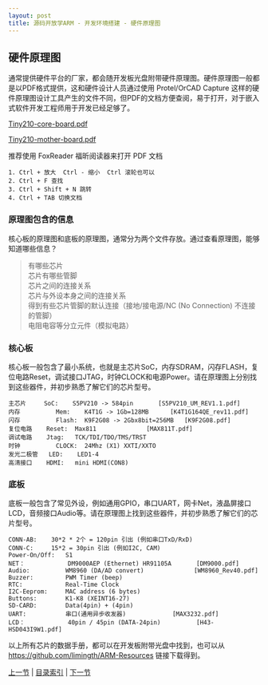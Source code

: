 ```yaml
---
layout: post
title: 源码开放学ARM - 开发环境搭建 - 硬件原理图
---
```


##  硬件原理图

通常提供硬件平台的厂家，都会随开发板光盘附带硬件原理图。硬件原理图一般都是以PDF格式提供，这和硬件设计人员通过使用 Protel/OrCAD Capture 这样的硬件原理图设计工具产生的文件不同，但PDF的文档方便查阅，易于打开，对于嵌入式软件开发工程师用于开发已经足够了。

[Tiny210-core-board.pdf](https://github.com/limingth/ARM-Resources/blob/22dda0e9afefb8cd8fc4c8f117cbbde43f7678ee/tiny210/Schematic/Tiny210-core-board.pdf)

[Tiny210-mother-board.pdf](https://github.com/limingth/ARM-Resources/blob/22dda0e9afefb8cd8fc4c8f117cbbde43f7678ee/tiny210/Schematic/Tiny210-mother-board.pdf)

推荐使用 FoxReader 福昕阅读器来打开 PDF 文档  

	1. Ctrl + 放大  Ctrl - 缩小  Ctrl 滚轮也可以  
	2. Ctrl + F 查找  
	3. Ctrl + Shift + N 跳转  
	4. Ctrl + TAB 切换文档  

### 原理图包含的信息
核心板的原理图和底板的原理图，通常分为两个文件存放。通过查看原理图，能够知道哪些信息？

>有哪些芯片  
>芯片有哪些管脚  
>芯片之间的连接关系  
>芯片与外设本身之间的连接关系  
>得到有些芯片管脚的默认连接（接地/接电源/NC (No Connection) 不连接的管脚）  
>电阻电容等分立元件（模拟电路）  

### 核心板
核心板一般包含了最小系统，也就是主芯片SoC，内存SDRAM，闪存FLASH，复位电路Reset，调试接口JTAG，时钟CLOCK和电源Power。请在原理图上分别找到这些器件，并初步熟悉了解它们的芯片型号。

	主芯片    	SoC:   	S5PV210 -> 584pin		[S5PV210_UM_REV1.1.pdf]
	内存      	Mem:  	K4T1G -> 1Gb=128MB 		[K4T1G164QE_rev11.pdf]
	闪存      	Flash:	K9F2G08 -> 2Gbx8bit=256MB	[K9F2G08.pdf]
	复位电路  	Reset:	Max811				[MAX811T.pdf]
	调试电路  	Jtag: 	TCK/TDI/TDO/TMS/TRST
	时钟       	CLOCK:	24Mhz (X1) XXTI/XXTO
	发光二极管	LED:  	LED1-4
	高清接口  	HDMI:  	mini HDMI(CON8)

### 底板
底板一般包含了常见外设，例如通用GPIO，串口UART，网卡Net，液晶屏接口LCD，音频接口Audio等。请在原理图上找到这些器件，并初步熟悉了解它们的芯片型号。

	CONN-AB:	30*2 * 2个 = 120pin 引出 (例如串口TxD/RxD)
	CONN-C:		15*2 = 30pin 引出 (例如I2C, CAM)
	Power-On/Off:	S1
	NET：        	DM9000AEP (Ethernet) HR91105A		[DM9000.pdf]
	Audio:       	WM8960 (DA/AD convert)	     		[WM8960_Rev40.pdf]
	Buzzer:	     	PWM Timer (beep)
	RTC:         	Real-Time Clock
	I2C-Eeprom:  	MAC address (6 bytes)
	Buttons:     	K1-K8 (XEINT16-27)
	SD-CARD:    	Data(4pin) + (4pin)
	UART:        	串口(通用异步收发器)	     		[MAX3232.pdf]
	LCD：        	40pin / 45pin (DATA-24pin)    		[H43-HSD043I9W1.pdf]
	
	
以上所有芯片的数据手册，都可以在开发板附带光盘中找到，也可以从 <https://github.com/limingth/ARM-Resources> 链接下载得到。




[上一节](chp1-1.html)  |  [目录索引](../index.html)  |  [下一节](chp1-3.html)
